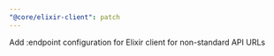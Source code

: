 ```yaml
---
"@core/elixir-client": patch
---
```


Add :endpoint configuration for Elixir client for non-standard API URLs
